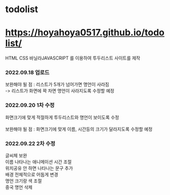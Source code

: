 # todolist
# https://hoyahoya0517.github.io/todolist/

HTML CSS 바닐라JAVASCRIPT 를 이용하여 투두리스트 사이트를 제작

<h3>2022.09.18 업로드</h3>

보완해야 될 점 : 리스트가 5개가 넘어가면 명언이 사라짐
<br>
-> 리스트가 화면에 꽉 차면 명언이 사라지도록 수정할 예정

<h3>2022.09.20 1차 수정</h3>

화면크기에 맞게
적절하게 투두리스트와 명언이 보이도록 수정
<br>
<br>
보완해야 될 점 : 화면크기에 맞게 이름, 시간등의 크기가 달라지도록 수정할 예정

<h3>2022.09.22 2차 수정</h3>

글씨체 보완<br>
이름 나타나는 애니메이션 시간 조절<br>
위치공유 안 하면 나타나는 문구 추가<br>
배경 전체적으로 어둡게 변경<br>
명언 크기랑 색 조절<br>
중국 명언 삭제<br>
